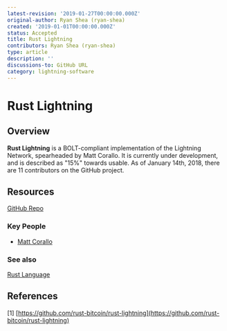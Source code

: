 ```yaml
---
latest-revision: '2019-01-27T00:00:00.000Z'
original-author: Ryan Shea (ryan-shea)
created: '2019-01-01T00:00:00.000Z'
status: Accepted
title: Rust Lightning
contributors: Ryan Shea (ryan-shea)
type: article
description: ''
discussions-to: GitHub URL
category: lightning-software
---
```


# Rust Lightning

## Overview

**Rust Lightning** is a BOLT-compliant implementation of the Lightning Network, spearheaded by Matt Corallo. It is currently under development, and is described as "15%" towards usable. As of January 14th, 2018, there are 11 contributors on the GitHub project.

## Resources

[GitHub Repo](https://github.com/rust-bitcoin/rust-lightning)

### Key People

* [Matt Corallo](https://github.com/TheBlueMatt)

### See also

[Rust Language](https://www.rust-lang.org/)

## References

\[1\] [https://github.com/rust-bitcoin/rust-lightning](https://github.com/rust-bitcoin/rust-lightning)

